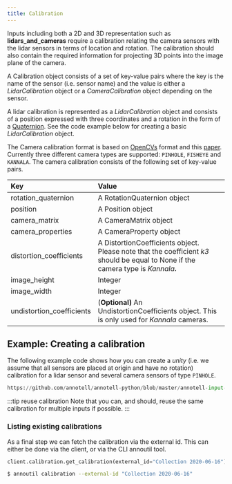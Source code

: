 ```yaml
---
title: Calibration
---
```


Inputs including both a 2D and 3D representation such as **lidars_and_cameras** require a calibration relating the camera sensors with the lidar sensors in terms of location and rotation. The calibration should also contain the required information for projecting 3D points into the image plane of the camera.

A Calibration object consists of a set of key-value pairs where the key is the name of the sensor (i.e. sensor name) and the value is either a _LidarCalibration_ object or a _CameraCalibration_ object depending on the sensor.

A lidar calibration is represented as a _LidarCalibration_ object and consists of a position expressed with three coordinates and a rotation in the form of a [Quaternion](https://en.wikipedia.org/wiki/Quaternions_and_spatial_rotation). See the code example below for creating a basic _LidarCalibration_ object.

The Camera calibration format is based on [OpenCVs](https://docs.opencv.org/3.4/d4/d94/tutorial_camera_calibration.html) format and this [paper](http://www.robots.ox.ac.uk/~cmei/articles/single_viewpoint_calib_mei_07.pdf). Currently three different camera types are supported: `PINHOLE`, `FISHEYE` and `KANNALA`. The camera calibration consists of the following set of key-value pairs.

| Key                       | Value                                                                                                                               |
| :------------------------ | :---------------------------------------------------------------------------------------------------------------------------------- |
| rotation_quaternion       | A RotationQuaternion object                                                                                                         |
| position                  | A Position object                                                                                                                   |
| camera_matrix             | A CameraMatrix object                                                                                                               |
| camera_properties         | A CameraProperty object                                                                                                             |
| distortion_coefficients   | A DistortionCoefficients object. Please note that the coefficient _k3_ should be equal to None if the camera type is _Kannala_**.** |
| image_height              | Integer                                                                                                                             |
| image_width               | Integer                                                                                                                             |
| undistortion_coefficients | \(**Optional\)** An UndistortionCoefficients object. This is only used for _Kannala_ cameras.                                       |


## Example: Creating a calibration
The following example code shows how you can create a *unity* (i.e. we assume that all sensors are placed at origin and have no rotation) calibration for a lidar sensor and several camera sensors of type `PINHOLE`.
```python reference
https://github.com/annotell/annotell-python/blob/master/annotell-input-api/examples/calibration.py
```

:::tip reuse calibration
Note that you can, and should, reuse the same calibration for multiple inputs if possible.
:::

### Listing existing calibrations

As a final step we can fetch the calibration via the external id. This can either be done via the client, or via the CLI annoutil tool. 

```python
client.calibration.get_calibration(external_id="Collection 2020-06-16")
```

```bash
$ annoutil calibration --external-id "Collection 2020-06-16"
```